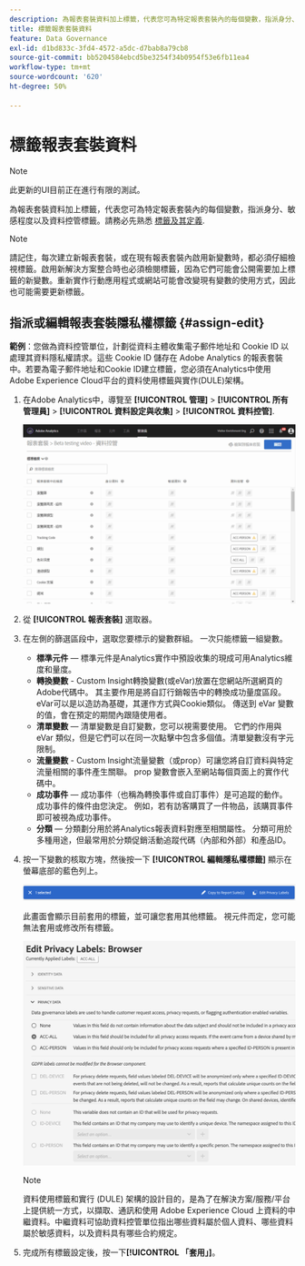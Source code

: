 ```yaml
---
description: 為報表套裝資料加上標籤，代表您可為特定報表套裝內的每個變數，指派身分、敏感程度以及資料控管標籤。
title: 標籤報表套裝資料
feature: Data Governance
exl-id: d1bd833c-3fd4-4572-a5dc-d7bab8a79cb8
source-git-commit: bb5204584ebcd5be3254f34b0954f53e6fb11ea4
workflow-type: tm+mt
source-wordcount: '620'
ht-degree: 50%

---
```


# 標籤報表套裝資料

>[!NOTE]
>
>此更新的UI目前正在進行有限的測試。

為報表套裝資料加上標籤，代表您可為特定報表套裝內的每個變數，指派身分、敏感程度以及資料控管標籤。請務必先熟悉 [標籤及其定義](/help/admin/c-data-governance/gdpr-labels.md).

>[!NOTE]
>
>請記住，每次建立新報表套裝，或在現有報表套裝內啟用新變數時，都必須仔細檢視標籤。啟用新解決方案整合時也必須檢閱標籤，因為它們可能會公開需要加上標籤的新變數。重新實作行動應用程式或網站可能會改變現有變數的使用方式，因此也可能需要更新標籤。

## 指派或編輯報表套裝隱私權標籤 {#assign-edit}

**範例**：您做為資料控管單位，計劃從資料主體收集電子郵件地址和 Cookie ID 以處理其資料隱私權請求。這些 Cookie ID 儲存在 Adobe Analytics 的報表套裝中。若要為電子郵件地址和Cookie ID建立標籤，您必須在Analytics中使用Adobe Experience Cloud平台的資料使用標籤與實作(DULE)架構。

1. 在Adobe Analytics中，導覽至 **[!UICONTROL 管理]** > **[!UICONTROL 所有管理員]** > **[!UICONTROL 資料設定與收集]** > **[!UICONTROL 資料控管]**.

   ![隱私權標籤](assets/privacy_rs_settings.png)

1. 從 **[!UICONTROL 報表套裝]** 選取器。

1. 在左側的篩選區段中，選取您要標示的變數群組。 一次只能標籤一組變數。

   * **標準元件**  — 標準元件是Analytics實作中預設收集的現成可用Analytics維度和量度。
   * **轉換變數** - Custom Insight轉換變數(或eVar)放置在您網站所選網頁的Adobe代碼中。 其主要作用是將自訂行銷報告中的轉換成功量度區段。eVar可以是以造訪為基礎，其運作方式與Cookie類似。 傳送到 eVar 變數的值，會在預定的期間內跟隨使用者。
   * **清單變數**  — 清單變數是自訂變數，您可以視需要使用。 它們的作用與 eVar 類似，但是它們可以在同一次點擊中包含多個值。清單變數沒有字元限制。
   * **流量變數** - Custom Insight流量變數（或prop）可讓您將自訂資料與特定流量相關的事件產生關聯。 prop 變數會嵌入至網站每個頁面上的實作代碼中。
   * **成功事件**  — 成功事件（也稱為轉換事件或自訂事件）是可追蹤的動作。 成功事件的條件由您決定。 例如，若有訪客購買了一件物品，該購買事件即可被視為成功事件。
   * **分類**  — 分類劃分用於將Analytics報表資料對應至相關屬性。 分類可用於多種用途，但最常用於分類促銷活動追蹤代碼（內部和外部）和產品ID。

1. 按一下變數的核取方塊，然後按一下 **[!UICONTROL 編輯隱私權標籤]** 顯示在螢幕底部的藍色列上。

   ![編輯](assets/edit-label.png)

   此畫面會顯示目前套用的標籤，並可讓您套用其他標籤。 視元件而定，您可能無法套用或修改所有標籤。

   ![已套用的標籤](assets/edit-labels2.png)

   >[!NOTE]
   >
   >資料使用標籤和實行 (DULE) 架構的設計目的，是為了在解決方案/服務/平台上提供統一方式，以擷取、通訊和使用 Adobe Experience Cloud 上資料的中繼資料。中繼資料可協助資料控管單位指出哪些資料屬於個人資料、哪些資料屬於敏感資料，以及資料具有哪些合約規定。

1. 完成所有標籤設定後，按一下&#x200B;**[!UICONTROL 「套用」]**。

